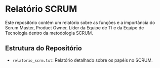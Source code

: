 # Relatório SCRUM

Este repositório contém um relatório sobre as funções e a importância do Scrum Master, Product Owner, Líder da Equipe de TI e da Equipe de Tecnologia dentro da metodologia SCRUM.

## Estrutura do Repositório

- `relatorio_scrm.txt`: Relatório detalhado sobre os papéis no SCRUM.
